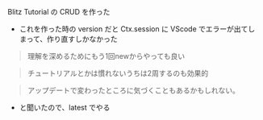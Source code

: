
Blitz Tutorial の CRUD を作った

* これを作った時の version だと Ctx.session に VScode でエラーが出てしまって、作り直すしかなかった

> 理解を深めるためにもう1回newからやっても良い

> チュートリアルとかは慣れないうちは2周するのも効果的

> アップデートで変わったところに気づくこともあるかもしれない。

* と聞いたので、latest でやる

